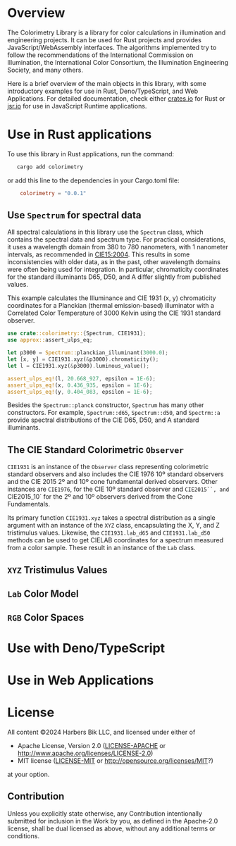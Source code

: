 
# Overview
The Colorimetry Library is a library for color calculations in illumination and engineering projects.
It can be used for Rust projects and provides JavaScript/WebAssembly interfaces.
The algorithms implemented try to follow the recommendations of the International Commission on Illumination,
the International Color Consortium, the Illumination Engineering Society, and many others.

Here is a brief overview of the main objects in this library, with some introductory examples for use in Rust, Deno/TypeScript, and Web Applications.
For detailed documentation, check either [crates.io](https://crates.io/crates/colorimetry) for Rust or [jsr.io](https://jsr.io/@harbik/colorimetry) for use in JavaScript Runtime applications.

# Use in Rust applications

To use this library in Rust applications, run the command:
 ```bash
    cargo add colorimetry
```
or add this line to the dependencies in your Cargo.toml file:
```toml
    colorimetry = "0.0.1"
```

## Use `Spectrum` for spectral data
All spectral calculations in this library use the `Spectrum` class, which contains the spectral data and spectrum type.
For practical considerations, it uses a wavelength domain from 380 to 780 nanometers, with 1 nanometer intervals, as recommended in [CIE15:2004](https://archive.org/details/gov.law.cie.15.2004).
This results in some inconsistencies with older data, as in the past, other wavelength domains were often being used for integration.
In particular, chromaticity coordinates for the standard illuminants D65, D50, and A differ slightly from published values.

This example calculates the Illuminance and CIE 1931 (x, y) chromaticity
coordinates for a Planckian (thermal emission-based) illuminator with a
Correlated Color Temperature of 3000 Kelvin using the CIE 1931 standard observer.

```rust
use crate::colorimetry::{Spectrum, CIE1931};
use approx::assert_ulps_eq;

let p3000 = Spectrum::planckian_illuminant(3000.0);
let [x, y] = CIE1931.xyz(&p3000).chromaticity();
let l = CIE1931.xyz(&p3000).luminous_value();

assert_ulps_eq!(l, 20.668_927, epsilon = 1E-6);
assert_ulps_eq!(x, 0.436_935, epsilon = 1E-6);
assert_ulps_eq!(y, 0.404_083, epsilon = 1E-6);
```

Besides the `Spectrum::planck` constructor, `Spectrum` has many other constructors.
For example, `Spectrum::d65`, `Spectrum::d50`, and `Spectrm::a` provide spectral distributions of the CIE D65, D50, and A standard illuminants.

## The CIE Standard Colorimetric `Observer`
`CIE1931` is an instance of the `Observer` class representing colorimetric standard observers and also includes the CIE 1976 10º standard observers and the CIE 2015 2º and 10º cone fundamental derived observers.
Other instances are `CIE1976`, for the CIE 10º standard observer and `CIE2015``, and `CIE2015_10` for the 2º and 10º observers derived from the Cone Fundamentals.

Its primary function `CIE1931.xyz` takes a spectral distribution as a single argument with an instance of the `XYZ` class, encapsulating the X, Y, and Z tristimulus values.
Likewise, the `CIE1931.lab_d65` and `CIE1931.lab_d50` methods can be used to get CIELAB coordinates for a spectrum measured from a color sample.
These result in an instance of the `Lab` class.


## `XYZ` Tristimulus Values

## `Lab` Color Model

## `RGB` Color Spaces


# Use with Deno/TypeScript



# Use in Web Applications

# License
All content &copy;2024 Harbers Bik LLC, and licensed under either of

 * Apache License, Version 2.0
   ([LICENSE-APACHE](LICENSE-APACHE) or <http://www.apache.org/licenses/LICENSE-2.0>)
 * MIT license
   ([LICENSE-MIT](LICENSE-MIT) or <http://opensource.org/licenses/MIT>?)

at your option.

## Contribution

Unless you explicitly state otherwise, any Contribution intentionally submitted
for inclusion in the Work by you, as defined in the Apache-2.0 license, shall be
dual licensed as above, without any additional terms or conditions.